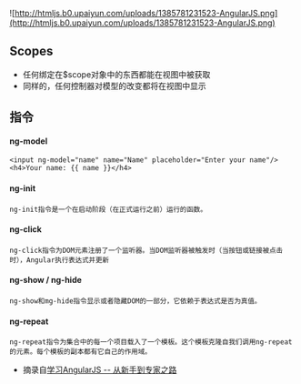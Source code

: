 ![http://htmljs.b0.upaiyun.com/uploads/1385781231523-AngularJS.png](http://htmljs.b0.upaiyun.com/uploads/1385781231523-AngularJS.png)
	
## Scopes

- 任何绑定在$scope对象中的东西都能在视图中被获取
- 同样的，任何控制器对模型的改变都将在视图中显示

## 指令

#### ng-model

    <input ng-model="name" name="Name" placeholder="Enter your name"/>
    <h4>Your name: {{ name }}</h4> 
    
#### ng-init

    ng-init指令是一个在启动阶段（在正式运行之前）运行的函数。
    
#### ng-click

    ng-click指令为DOM元素注册了一个监听器。当DOM监听器被触发时（当按钮或链接被点击时），Angular执行表达式并更新
    
#### ng-show / ng-hide

    ng-show和mg-hide指令显示或者隐藏DOM的一部分，它依赖于表达式是否为真值。
    
#### ng-repeat

    ng-repeat指令为集合中的每一个项目载入了一个模板。这个模板克隆自我们调用ng-repeat的元素。每个模板的副本都有它自己的作用域。
    

* 摘录自[学习AngularJS -- 从新手到专家之路](http://www.html-js.com/article/Using-Angular-to-develop-web-application-of-learning-AngularJS-from-novice-to-expert-Road-two)
